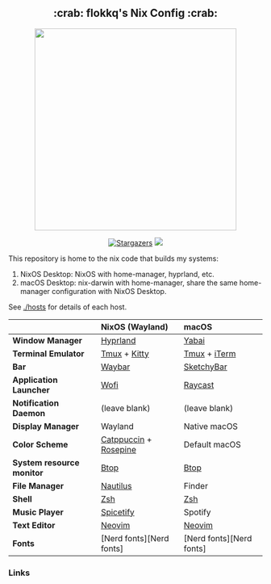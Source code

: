 <h2 align="center">:crab: flokkq's Nix Config :crab:</h2>

<p align="center">
  <img src="https://raw.githubusercontent.com/catppuccin/catppuccin/main/assets/palette/macchiato.png" width="400" />
</p>

<p align="center">
	<a href="https://github.com/flokkq/nixOS/stargazers">
		<img alt="Stargazers" src="https://img.shields.io/github/stars/flokkq/nixOS?style=for-the-badge&logo=starship&color=C9CBFF&logoColor=D9E0EE&labelColor=302D41"></a>
    <a href="https://nixos.org/">
        <img src="https://img.shields.io/badge/NixOS-24.05-informational.svg?style=for-the-badge&logo=nixos&color=F2CDCD&logoColor=D9E0EE&labelColor=302D41"></a>
</p>

This repository is home to the nix code that builds my systems:

1. NixOS Desktop: NixOS with home-manager, hyprland, etc.
2. macOS Desktop: nix-darwin with home-manager, share the same home-manager configuration with NixOS Desktop.

See [./hosts](./hosts) for details of each host.

|                             | NixOS (Wayland)                                                                                                      | macOS                                                                                                               |
| --------------------------- | :------------------------------------------------------------------------------------------------------------------ | :------------------------------------------------------------------------------------------------------------------ |
| **Window Manager**          | [Hyprland][Hyprland]                                                                                                | [Yabai][Yabai]                                                                                                      |
| **Terminal Emulator**       | [Tmux][Tmux] + [Kitty][Kitty]                                                                                       | [Tmux][Tmux] + [iTerm][iTerm]                                                                                       |
| **Bar**                     | [Waybar][Waybar]                                                                                                    | [SketchyBar][SketchyBar]                                                                                            |
| **Application Launcher**    | [Wofi][Wofi]                                                                                                        | [Raycast][Raycast]                                                                                                  |
| **Notification Daemon**     | (leave blank)                                                                                                       | (leave blank)                                                                                                       |
| **Display Manager**         | Wayland                                                                                                             | Native macOS                                                                                                        |
| **Color Scheme**            | [Catppuccin][Catppuccin] + [Rosepine][Rosepine]                                                              | Default macOS                                                                                                       |
| **System resource monitor** | [Btop][Btop]                                                                                                        | [Btop][Btop]                                                                                                        |
| **File Manager**            | [Nautilus][Nautilus]                                                                                               | Finder                                                                                                              |
| **Shell**                   | [Zsh][Zsh]                                                                                                          | [Zsh][Zsh]                                                                                                          |
| **Music Player**            | [Spicetify][Spicetify]                                                                                              | Spotify                                                                                                             |
| **Text Editor**             | [Neovim][Neovim]                                                                                                    | [Neovim][Neovim]                                                                                                    |
| **Fonts**                   | [Nerd fonts][Nerd fonts]                                                                                            | [Nerd fonts][Nerd fonts]                                                                                            |

### Links

[Hyprland]:https://github.com/hyprwm/Hyprland
[Yabai]:https://github.com/koekeishiya/yabai
[Tmux]:https://github.com/tmux/tmux
[Kitty]:https://github.com/kovidgoyal/kitty
[iTerm]:https://iterm2.com/
[Waybar]:https://github.com/Alexays/Waybar
[SketchyBar]:https://github.com/FelixKratz/SketchyBar
[Wofi]:https://hg.sr.ht/~scoopta/wofi
[Raycast]:https://www.raycast.com/
[Catppuccin]:https://github.com/catppuccin/catppuccin
[Rosepine]:https://github.com/rose-pine/gtk
[Btop]:https://github.com/aristocratos/btop
[Nautilus]:https://gitlab.gnome.org/GNOME/nautilus
[Zsh]:https://www.zsh.org/
[Spicetify]:https://github.com/khanhas/spicetify-cli
[Neovim]:https://github.com/neovim/neovim
[Nerd font]:https://github.com/ryanoasis/nerd-fonts
